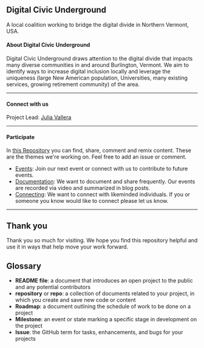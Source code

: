 ## Digital Civic Underground
A local coalition working to bridge the digital divide in Northern Vermont, USA.

#### About Digital Civic Underground

Digital Civic Underground draws attention to the digital divide that impacts many diverse communities in and around Burlington, Vermont. 
We aim to identify ways to increase digital inclusion locally and leverage the uniqueness (large New American population, Universities, many existing services, growing retirement community) of the area. 

---

#### Connect with us 

Project Lead: [Julia Vallera](https://twitter.com/colorwheelz/)

---

#### Participate

In [this Repository](https://github.com/jvallera/DCU/) you can find, share, comment and remix content.</sub> These are the themes we're working on. Feel free to add an issue or comment.</sub>

* [Events](https://www.eventbrite.com/o/event-organized-by-julia-vallera-4477972915): Join our next event or connect with us to contribute to future events. 
* [Documentation](https://medium.com/tag/digital-civic-underground): We want to document and share frequently. Our events are recorded via video and summarized in blog posts. 
* [Connecting](): We want to connect with likeminded individuals. If you or someone you know would like to connect please let us know. 

---
## Thank you

Thank you so much for visiting. We hope you find this repository helpful and use it in ways that help move your work forward. 

## Glossary

* **README file**: a document that introduces an open project to the public and any potential contributors
* **repository** or **repo**: a collection of documents related to your project, in which you create and save new code or content
* **Roadmap**: a document outlining the schedule of work to be done on a project
* **Milestone**: an event or state marking a specific stage in development on the project
* **Issue**: the GitHub term for tasks, enhancements, and bugs for your projects



